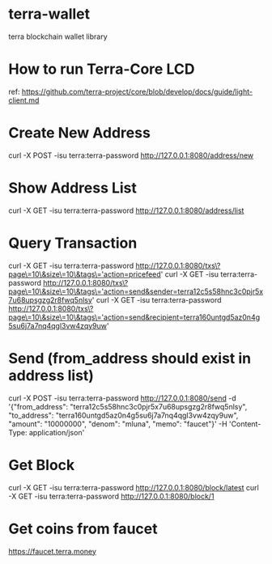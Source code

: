 # terra-wallet
terra blockchain wallet library

# How to run Terra-Core LCD
ref: https://github.com/terra-project/core/blob/develop/docs/guide/light-client.md

# Create New Address
curl -X POST -isu terra:terra-password http://127.0.0.1:8080/address/new

# Show Address List
curl -X GET -isu terra:terra-password http://127.0.0.1:8080/address/list

# Query Transaction
curl -X GET -isu terra:terra-password http://127.0.0.1:8080/txs\?page\=10\&size\=10\&tags\='action=pricefeed'
curl -X GET -isu terra:terra-password http://127.0.0.1:8080/txs\?page\=10\&size\=10\&tags\='action=send&sender=terra12c5s58hnc3c0pjr5x7u68upsgzg2r8fwq5nlsy'
curl -X GET -isu terra:terra-password http://127.0.0.1:8080/txs\?page\=10\&size\=10\&tags\='action=send&recipient=terra160untgd5az0n4g5su6j7a7nq4qgl3vw4zqy9uw'

# Send (from_address should exist in address list)
curl -X POST -isu terra:terra-password http://127.0.0.1:8080/send -d '{"from_address": "terra12c5s58hnc3c0pjr5x7u68upsgzg2r8fwq5nlsy", "to_address": "terra160untgd5az0n4g5su6j7a7nq4qgl3vw4zqy9uw", "amount": "10000000", "denom": "mluna", "memo": "faucet"}' -H 'Content-Type: application/json'

# Get Block
curl -X GET -isu terra:terra-password http://127.0.0.1:8080/block/latest
curl -X GET -isu terra:terra-password http://127.0.0.1:8080/block/1


# Get coins from faucet
https://faucet.terra.money
